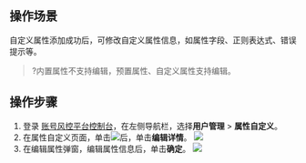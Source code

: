 ## 操作场景
自定义属性添加成功后，可修改自定义属性信息，如属性字段、正则表达式、错误提示等。
>?内置属性不支持编辑，预置属性、自定义属性支持编辑。


## 操作步骤
1. 登录 [账号风控平台控制台](https://console.cloud.tencent.com/ciam/)，在左侧导航栏，选择**用户管理** > **属性自定义**。
2. 在属性自定义页面，单击![](https://qcloudimg.tencent-cloud.cn/raw/2ddd315690f0d546f0ff5e14ec8969e6.png)后，单击**编辑详情**。
![](https://qcloudimg.tencent-cloud.cn/raw/6e00e6a552747402514992c49e7dcaef.png)
3. 在编辑属性弹窗，编辑属性信息后，单击**确定**。
![](https://qcloudimg.tencent-cloud.cn/raw/eaba0dc749d0106e731893d6ad314762.png)
